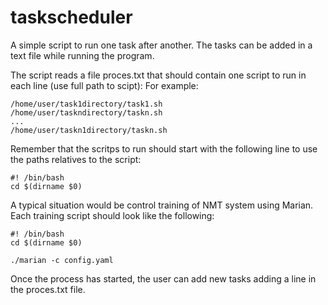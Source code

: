 # taskscheduler
A simple script to run one task after another. The tasks can be added in a text file while running the program. 

The script reads a file proces.txt that should contain one script to run in each line (use full path to scipt): For example:

```
/home/user/task1directory/task1.sh
/home/user/taskndirectory/taskn.sh
...
/home/user/taskn1directory/taskn.sh
```

Remember that the scritps to run should start with the following line to use the paths relatives to the script:

```
#! /bin/bash
cd $(dirname $0)
```

A typical situation would be control training of NMT system using Marian. Each training script should look like the following:

```
#! /bin/bash
cd $(dirname $0)

./marian -c config.yaml
```

Once the process has started, the user can add new tasks adding a line in the proces.txt file.
